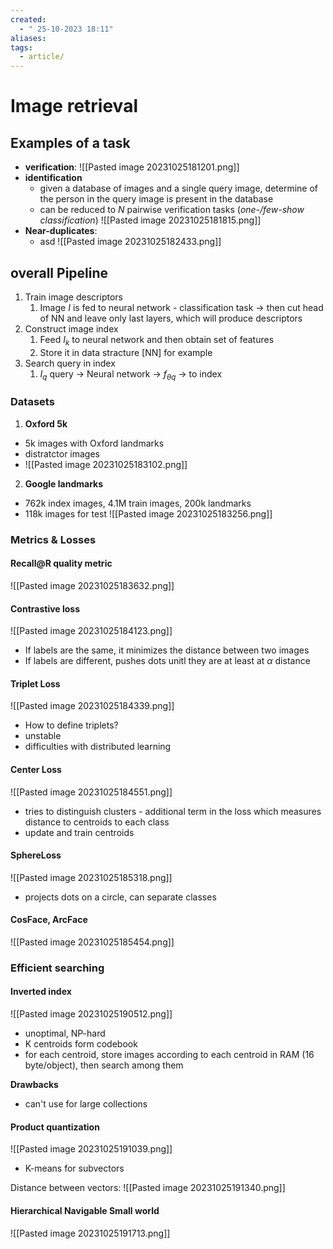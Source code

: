 ```yaml
---
created:
  - " 25-10-2023 18:11"
aliases: 
tags:
  - article/
---
```


# Image retrieval

## Examples of a task
- **verification**:
![[Pasted image 20231025181201.png]]
- **identification**
	- given a database of images and a single query image, determine of the person in the query image is present in the database
	- can be reduced to $N$ pairwise verification tasks (*one-/few-show classification*)
![[Pasted image 20231025181815.png]]
- **Near-duplicates**:
	- asd
![[Pasted image 20231025182433.png]]

## overall Pipeline

1) Train image descriptors
	1) Image $I$ is fed to neural network - classification task -> then cut head of NN and leave only last layers, which will produce descriptors
2) Construct image index
	1) Feed $I_k$ to neural network and then obtain set of features
	2) Store it in data stracture [NN] for example
3) Search query in index
	1) $I_q$ query -> Neural network -> $f_{\theta q}$ -> to index

### Datasets
1) **Oxford 5k**
- 5k images with Oxford landmarks
- distratctor images
- ![[Pasted image 20231025183102.png]]
2) **Google landmarks**
- 762k index images, 4.1M train images, 200k landmarks
- 118k images for test
![[Pasted image 20231025183256.png]]

### Metrics & Losses

#### Recall@R quality metric
![[Pasted image 20231025183632.png]]

#### Contrastive loss
![[Pasted image 20231025184123.png]]
- If labels are the same, it minimizes the distance between two images
- If labels are different, pushes dots unitl they are at least at $\alpha$ distance
#### Triplet Loss
![[Pasted image 20231025184339.png]]
- How to define triplets?
- unstable
- difficulties with distributed learning
#### Center Loss
![[Pasted image 20231025184551.png]]
- tries to distinguish clusters - additional term in the loss which measures distance to centroids to each class
- update and train centroids

#### SphereLoss

![[Pasted image 20231025185318.png]]
- projects dots on a circle, can separate classes


#### CosFace, ArcFace
![[Pasted image 20231025185454.png]]


### Efficient searching


#### Inverted index
![[Pasted image 20231025190512.png]]
- unoptimal, NP-hard
- K centroids form codebook
- for each centroid, store images according to each centroid in RAM (16 byte/object), then search among them

**Drawbacks**
- can't use for large collections


#### Product quantization

![[Pasted image 20231025191039.png]]

- K-means for subvectors

Distance between vectors:
![[Pasted image 20231025191340.png]]

#### Hierarchical Navigable Small world
![[Pasted image 20231025191713.png]]
